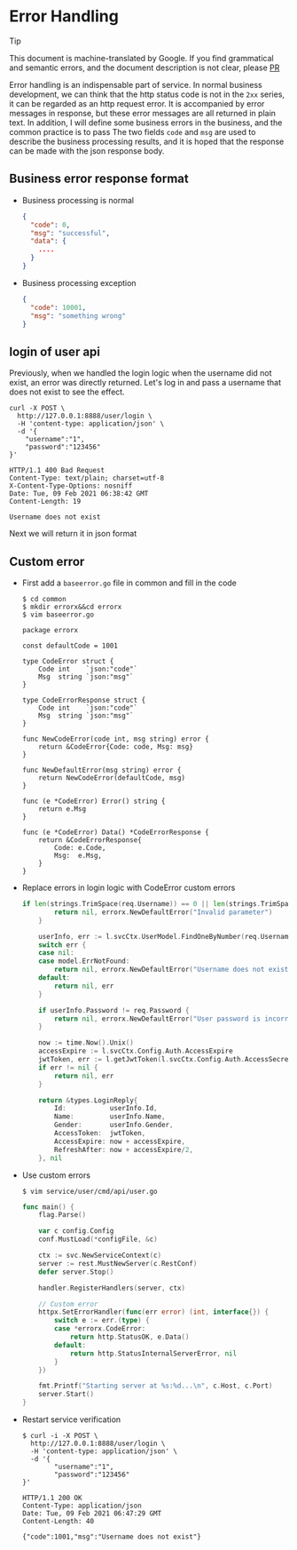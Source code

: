 # Error Handling
> [!TIP]
> This document is machine-translated by Google. If you find grammatical and semantic errors, and the document description is not clear, please [PR](doc-contibute.md)

Error handling is an indispensable part of service. In normal business development, we can think that the http status code is not in the `2xx` series, it can be regarded as an http request error.
It is accompanied by error messages in response, but these error messages are all returned in plain text. In addition, I will define some business errors in the business, and the common practice is to pass
The two fields `code` and `msg` are used to describe the business processing results, and it is hoped that the response can be made with the json response body.

## Business error response format
* Business processing is normal
    ```json
    {
      "code": 0,
      "msg": "successful",
      "data": {
        ....
      }
    }
    ```

* Business processing exception
    ```json
    {
      "code": 10001,
      "msg": "something wrong"
    }
    ```

## login of user api
Previously, when we handled the login logic when the username did not exist, an error was directly returned. Let's log in and pass a username that does not exist to see the effect.

```shell
curl -X POST \
  http://127.0.0.1:8888/user/login \
  -H 'content-type: application/json' \
  -d '{
	"username":"1",
	"password":"123456"
}'
```
```text
HTTP/1.1 400 Bad Request
Content-Type: text/plain; charset=utf-8
X-Content-Type-Options: nosniff
Date: Tue, 09 Feb 2021 06:38:42 GMT
Content-Length: 19

Username does not exist
```
Next we will return it in json format

## Custom error
* First add a `baseerror.go` file in common and fill in the code
    ```shell
    $ cd common
    $ mkdir errorx&&cd errorx
    $ vim baseerror.go
    ```
    ```goalng
    package errorx
    
    const defaultCode = 1001
    
    type CodeError struct {
        Code int    `json:"code"`
        Msg  string `json:"msg"`
    }
    
    type CodeErrorResponse struct {
        Code int    `json:"code"`
        Msg  string `json:"msg"`
    }
    
    func NewCodeError(code int, msg string) error {
        return &CodeError{Code: code, Msg: msg}
    }
    
    func NewDefaultError(msg string) error {
        return NewCodeError(defaultCode, msg)
    }
    
    func (e *CodeError) Error() string {
        return e.Msg
    }
    
    func (e *CodeError) Data() *CodeErrorResponse {
        return &CodeErrorResponse{
            Code: e.Code,
            Msg:  e.Msg,
        }
    }
    
    ```

* Replace errors in login logic with CodeError custom errors
    ```go
    if len(strings.TrimSpace(req.Username)) == 0 || len(strings.TrimSpace(req.Password)) == 0 {
            return nil, errorx.NewDefaultError("Invalid parameter")
        }
    
        userInfo, err := l.svcCtx.UserModel.FindOneByNumber(req.Username)
        switch err {
        case nil:
        case model.ErrNotFound:
            return nil, errorx.NewDefaultError("Username does not exist")
        default:
            return nil, err
        }
    
        if userInfo.Password != req.Password {
            return nil, errorx.NewDefaultError("User password is incorrect")
        }
    
        now := time.Now().Unix()
        accessExpire := l.svcCtx.Config.Auth.AccessExpire
        jwtToken, err := l.getJwtToken(l.svcCtx.Config.Auth.AccessSecret, now, l.svcCtx.Config.Auth.AccessExpire, userInfo.Id)
        if err != nil {
            return nil, err
        }
    
        return &types.LoginReply{
            Id:           userInfo.Id,
            Name:         userInfo.Name,
            Gender:       userInfo.Gender,
            AccessToken:  jwtToken,
            AccessExpire: now + accessExpire,
            RefreshAfter: now + accessExpire/2,
        }, nil
    ```

* Use custom errors
    ```shell
    $ vim service/user/cmd/api/user.go
    ```
    ```go
    func main() {
        flag.Parse()
    
        var c config.Config
        conf.MustLoad(*configFile, &c)
    
        ctx := svc.NewServiceContext(c)
        server := rest.MustNewServer(c.RestConf)
        defer server.Stop()
    
        handler.RegisterHandlers(server, ctx)
    
        // Custom error
        httpx.SetErrorHandler(func(err error) (int, interface{}) {
            switch e := err.(type) {
            case *errorx.CodeError:
                return http.StatusOK, e.Data()
            default:
                return http.StatusInternalServerError, nil
            }
        })
    
        fmt.Printf("Starting server at %s:%d...\n", c.Host, c.Port)
        server.Start()
    }
    ```
* Restart service verification
    ```shell
    $ curl -i -X POST \
      http://127.0.0.1:8888/user/login \
      -H 'content-type: application/json' \
      -d '{
            "username":"1",
            "password":"123456"
    }'
    ```
    ```text
    HTTP/1.1 200 OK
    Content-Type: application/json
    Date: Tue, 09 Feb 2021 06:47:29 GMT
    Content-Length: 40
    
    {"code":1001,"msg":"Username does not exist"}
    ```
